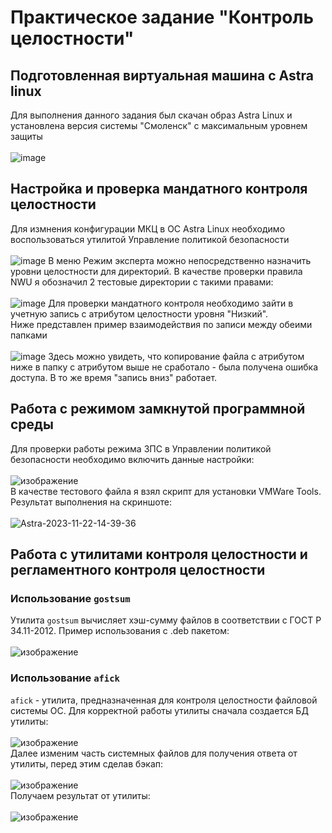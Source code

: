 # Практическое задание "Контроль целостности"
## Подготовленная виртуальная машина с Astra linux
Для выполнения данного задания был скачан образ Astra Linux и установлена версия системы "Смоленск" с максимальным уровнем защиты<br /><br />
![image](https://github.com/Z-xel/TOIB/assets/70752907/22542e10-cff2-4dbb-bfe1-1ee971d5daf4)
## Настройка и проверка мандатного контроля целостности
Для измнения конфигурации МКЦ в ОС Astra Linux необходимо воспользоваться утилитой Управление политикой безопасности<br /><br />
![image](https://github.com/Z-xel/TOIB/assets/70752907/a062a89e-26bb-4373-a154-c3aa2eb45980)
В меню Режим эксперта можно непосредственно назначить уровни целостности для директорий. В качестве проверки правила NWU я обозначил 2 тестовые директории с такими правами:<br /><br />
![image](https://github.com/Z-xel/TOIB/assets/70752907/ac80b435-5f0e-425b-86ef-0db34014599b)
Для проверки мандатного контроля необходимо зайти в учетную запись с атрибутом целостности уровня "Низкий".<br />
Ниже представлен пример взаимодействия по записи между обеими папками<br /><br />
![image](https://github.com/Z-xel/TOIB/assets/70752907/4324e6c0-97e6-40a9-a81b-f7c734910787)
Здесь можно увидеть, что копирование файла с атрибутом ниже в папку с атрибутом выше не сработало - была получена ошибка доступа. В то же время "запись вниз" работает.
## Работа с режимом замкнутой программной среды
Для проверки работы режима ЗПС в Управлении политикой безопасности необходимо включить данные настройки:<br /><br />
![изображение](https://github.com/kirasir1/toib_prak/assets/13931629/460cd4ed-124a-4e04-9194-fdd73c99b0fe)<br />
В качестве тестового файла я взял скрипт для установки VMWare Tools. Результат выполнения на скриншоте:<br /><br />
![Astra-2023-11-22-14-39-36](https://github.com/kirasir1/toib_prak/assets/13931629/307ebee8-ba43-4d0b-9d83-c9a1da34daca)<br />
## Работа с утилитами контроля целостности и регламентного контроля целостности
### Использование `gostsum`
Утилита `gostsum` вычисляет хэш-сумму файлов в соответствии с ГОСТ Р 34.11-2012. Пример использования с .deb пакетом:<br /><br />
![изображение](https://github.com/kirasir1/toib_prak/assets/13931629/28319cd6-906e-45b7-b37e-f003f554f4af)<br />
### Использование `afick`
`afick` - утилита, предназначенная для контроля целостности файловой системы ОС. Для корректной работы утилиты сначала создается БД утилиты:<br /><br />
![изображение](https://github.com/kirasir1/toib_prak/assets/13931629/194b9811-8df0-480e-b965-f9f8ccdcfd3d)<br />
Далее изменим часть системных файлов для получения ответа от утилиты, перед этим сделав бэкап:<br /><br />
![изображение](https://github.com/kirasir1/toib_prak/assets/13931629/42844996-839a-4a3a-8b71-da86431ecc26)<br />
Получаем результат от утилиты:<br /><br />
![изображение](https://github.com/kirasir1/toib_prak/assets/13931629/e4572623-ba08-4c70-82ca-03635c309392)<br />


